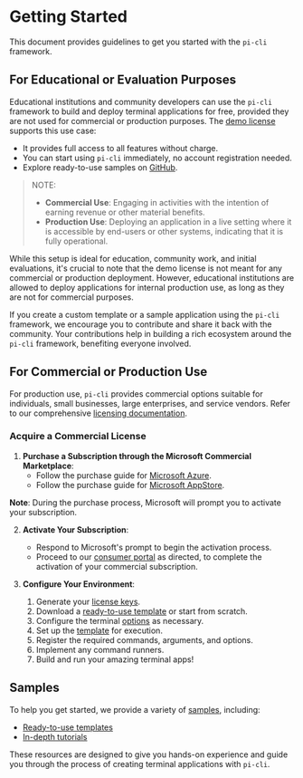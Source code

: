 # Getting Started
This document provides guidelines to get you started with the `pi-cli` framework.

## For Educational or Evaluation Purposes

Educational institutions and community developers can use the `pi-cli` framework to build and deploy terminal applications for free, provided they are not used for commercial or production purposes. The [demo license](demo.md) supports this use case:

- It provides full access to all features without charge.
- You can start using `pi-cli` immediately, no account registration needed.
- Explore ready-to-use samples on [GitHub](https://github.com/perpetualintelligence/docs/tree/main/samples).

> NOTE:
> -  **Commercial Use**: Engaging in activities with the intention of earning revenue or other material benefits.
> - **Production Use**: Deploying an application in a live setting where it is accessible by end-users or other systems, indicating that it is fully operational.

While this setup is ideal for education, community work, and initial evaluations, it's crucial to note that the demo license is not meant for any commercial or production deployment. However, educational institutions are allowed to deploy applications for internal production use, as long as they are not for commercial purposes.

If you create a custom template or a sample application using the `pi-cli` framework, we encourage you to contribute and share it back with the community. Your contributions help in building a rich ecosystem around the `pi-cli` framework, benefiting everyone involved.

## For Commercial or Production Use
For production use, `pi-cli` provides commercial options suitable for individuals, small businesses, large enterprises, and service vendors.  Refer to our comprehensive [licensing documentation](../licensing/intro.md).

### Acquire a Commercial License
1. **Purchase a Subscription through the Microsoft Commercial Marketplace**:    
   - Follow the purchase guide for [Microsoft Azure](../../buying/buyonmsazure.md).
   - Follow the purchase guide for [Microsoft AppStore](../../buying/buyonmsappsource.md).

**Note**: During the purchase process, Microsoft will prompt you to activate your subscription.

2. **Activate Your Subscription**: 
   - Respond to Microsoft's prompt to begin the activation process.
   - Proceed to our [consumer portal](https://www.consumer.perpetualintelligence.com/) as directed, to complete the activation of your commercial subscription.

3. **Configure Your Environment**: 
   1. Generate your [license keys](../licensing/licensekeys.md).
   2. Download a [ready-to-use template](https://github.com/perpetualintelligence/docs/tree/main/samples/templates/terminal) or start from scratch.
   3. Configure the terminal [options](../configuration-options.md) as necessary.
   4. Set up the [template](templates.md) for execution.
   5. Register the required commands, arguments, and options.
   6. Implement any command runners.
   7. Build and run your amazing terminal apps!

## Samples
To help you get started, we provide a variety of [samples](samples.md), including:

- [Ready-to-use templates](https://github.com/perpetualintelligence/docs/tree/main/samples/templates/terminal)
- [In-depth tutorials](https://github.com/perpetualintelligence/docs/tree/main/samples/tutorials/terminal)

These resources are designed to give you hands-on experience and guide you through the process of creating terminal applications with `pi-cli`.
